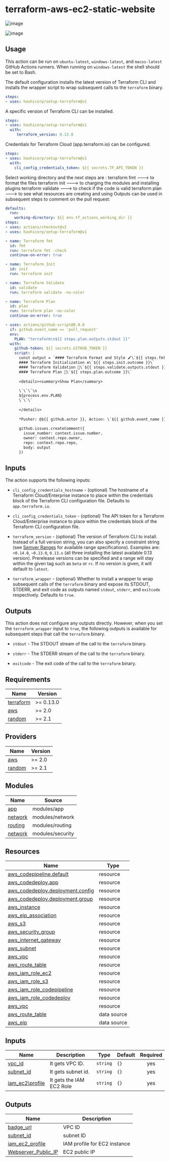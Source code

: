 # terraform-aws-ec2-static-website

![image](https://user-images.githubusercontent.com/97295536/150816655-2635f21e-767d-4033-9c40-1dd8e0257355.png)


![image](https://user-images.githubusercontent.com/97295536/150805789-31258add-65f2-4dfc-b19e-6ad7aab53c1b.png)

## Usage

This action can be run on `ubuntu-latest`, `windows-latest`, and `macos-latest` GitHub Actions runners. When running on `windows-latest` the shell should be set to Bash.

The default configuration installs the latest version of Terraform CLI and installs the wrapper script to wrap subsequent calls to the `terraform` binary.

```yaml
steps:
- uses: hashicorp/setup-terraform@v1
```

A specific version of Terraform CLI can be installed.

```yaml
steps:
- uses: hashicorp/setup-terraform@v1
  with:
     terraform_version: 0.13.0
```

Credentials for Terraform Cloud (app.terraform.io) can be configured.

```yaml
steps:
- uses: hashicorp/setup-terraform@v1
  with:
    cli_config_credentials_token: ${{ secrets.TF_API_TOKEN }}
```



Select working directory and the next steps are : 
    terraform fmt ---> to format the files 
    terraform init ---> to charging the modules and installing plugins
    terraform validate ---> to check if the code is valid 
    terraform plan ---> to see what resources are creating and using
Outputs can be used in subsequent steps to comment on the pull request:

```yaml
defaults:
  run:
    working-directory: ${{ env.tf_actions_working_dir }}
steps:
- uses: actions/checkout@v2
- uses: hashicorp/setup-terraform@v1

- name: Terraform fmt
  id: fmt
  run: terraform fmt -check
  continue-on-error: true

- name: Terraform Init
  id: init
  run: terraform init

- name: Terraform Validate
  id: validate
  run: terraform validate -no-color

- name: Terraform Plan
  id: plan
  run: terraform plan -no-color
  continue-on-error: true

- uses: actions/github-script@0.9.0
  if: github.event_name == 'pull_request'
  env:
    PLAN: "terraform\n${{ steps.plan.outputs.stdout }}"
  with:
    github-token: ${{ secrets.GITHUB_TOKEN }}
    script: |
      const output = `#### Terraform Format and Style 🖌\`${{ steps.fmt.outcome }}\`
      #### Terraform Initialization ⚙️\`${{ steps.init.outcome }}\`
      #### Terraform Validation 🤖\`${{ steps.validate.outputs.stdout }}\`
      #### Terraform Plan 📖\`${{ steps.plan.outcome }}\`
      
      <details><summary>Show Plan</summary>
      
      \`\`\`\n
      ${process.env.PLAN}
      \`\`\`
      
      </details>
      
      *Pusher: @${{ github.actor }}, Action: \`${{ github.event_name }}\`, Working Directory: \`${{ env.tf_actions_working_dir }}\`, Workflow: \`${{ github.workflow }}\`*`;
        
      github.issues.createComment({
        issue_number: context.issue.number,
        owner: context.repo.owner,
        repo: context.repo.repo,
        body: output
      })
```

## Inputs

The action supports the following inputs:

- `cli_config_credentials_hostname` - (optional) The hostname of a Terraform Cloud/Enterprise instance to 
   place within the credentials block of the Terraform CLI configuration file. Defaults to `app.terraform.io`.

- `cli_config_credentials_token` - (optional) The API token for a Terraform Cloud/Enterprise instance to
   place within the credentials block of the Terraform CLI configuration file.

- `terraform_version` - (optional) The version of Terraform CLI to install. Instead of a full version string,
   you can also specify a constraint string (see [Semver Ranges](https://www.npmjs.com/package/semver#ranges)
   for available range specifications). Examples are: `<0.14.0`, `~0.13.0`, `0.13.x` (all three installing
   the latest available 0.13 version). Prerelease versions can be specified and a range will stay within the
   given tag such as `beta` or `rc`. If no version is given, it will default to `latest`.

- `terraform_wrapper` - (optional) Whether to install a wrapper to wrap subsequent calls of 
   the `terraform` binary and expose its STDOUT, STDERR, and exit code as outputs
   named `stdout`, `stderr`, and `exitcode` respectively. Defaults to `true`.


## Outputs

This action does not configure any outputs directly. However, when you set the `terraform_wrapper` input
to `true`, the following outputs is available for subsequent steps that call the `terraform` binary.

- `stdout` - The STDOUT stream of the call to the `terraform` binary.

- `stderr` - The STDERR stream of the call to the `terraform` binary.

- `exitcode` - The exit code of the call to the `terraform` binary.





## Requirements

| Name | Version |
|------|---------|
| <a name="requirement_terraform"></a> [terraform](#requirement\_terraform) | >= 0.13.0 |
| <a name="requirement_aws"></a> [aws](#requirement\_aws) | >= 2.0 |
| <a name="requirement_random"></a> [random](#requirement\_random) | >= 2.1 |


## Providers

| Name | Version |
|------|---------|
| <a name="provider_aws"></a> [aws](#provider\_aws) | >= 2.0 |
| <a name="provider_random"></a> [random](#provider\_random) | >= 2.1 |

## Modules

| Name | Source |
|------|--------|
| <a name="module_app"></a> [app](#module\_app) | modules/app|
| <a name="module_network"></a> [network](#module\_network) | modules/network|
| <a name="module_routing"></a> [routing](#module\_routing) | modules/routing|
| <a name="module_security"></a> [network](#module\_security) | modules/security|


## Resources

| Name | Type |
|------|------|
| [aws_codepipeline.default](https://registry.terraform.io/providers/hashicorp/aws/latest/docs/resources/codepipeline) | resource |
| [aws_codedeploy.app](https://registry.terraform.io/providers/hashicorp/aws/latest/docs/resources/codedeploy_app) | resource |
| [aws_codedeploy.deployment.config](https://registry.terraform.io/providers/hashicorp/aws/latest/docs/resources/codedeploy_deployment_config) | resource |
| [aws_codedeploy.deployment.group](https://registry.terraform.io/providers/hashicorp/aws/latest/docs/resources/codedeploy_deployment_group) | resource |
| [aws_instance](https://registry.terraform.io/providers/hashicorp/aws/latest/docs/resources/instance) | resource |
| [aws_eip_association](https://registry.terraform.io/providers/hashicorp/aws/latest/docs/resources/eip_association) | resource |
| [aws_s3](https://registry.terraform.io/providers/hashicorp/aws/latest/docs/resources/s3_bucket) | resource |
| [aws_security_group](https://registry.terraform.io/providers/hashicorp/aws/latest/docs/resources/security_group) | resource |
| [aws_internet_gateway](https://registry.terraform.io/providers/hashicorp/aws/latest/docs/resources/internet_gateway) | resource |
| [aws_subnet](https://registry.terraform.io/providers/hashicorp/aws/latest/docs/resources/subnet) | resource |
| [aws_vpc](https://registry.terraform.io/providers/hashicorp/aws/latest/docs/resources/vpc) | resource |
| [aws_route_table](https://registry.terraform.io/providers/hashicorp/aws/latest/docs/resources/route_table) | resource |
| [aws_iam_role_ec2](https://registry.terraform.io/providers/hashicorp/aws/latest/docs/resources/iam_role_policy) | resource |
| [aws_iam_role_s3](https://registry.terraform.io/providers/hashicorp/aws/latest/docs/resources/iam_role_policy) | resource |
| [aws_iam_role_codepipeline](https://registry.terraform.io/providers/hashicorp/aws/latest/docs/resources/iam_role_policy) | resource |
| [aws_iam_role_codedeploy](https://registry.terraform.io/providers/hashicorp/aws/latest/docs/resources/iam_role_policy) | resource |
| [aws_vpc](https://registry.terraform.io/providers/hashicorp/aws/latest/docs/resources/vpc) | resource |
| [aws_route_table](https://registry.terraform.io/providers/hashicorp/aws/latest/docs/data-sources/route_table) | data source |
| [aws_eip](https://registry.terraform.io/providers/hashicorp/aws/latest/docs/data-sources/eip) | data source |

## Inputs
| Name | Description | Type | Default | Required |
|------|-------------|------|---------|:--------:|
| <a name="input_vpc_id"></a> [vpc\_id](#input\_vpc_id)| It gets VPC ID. | `string` | `{}` | yes |
| <a name="input_subnet_id"></a> [subnet\_id](#input\_subnet_id)| It gets subnet id. | `string` | `{}` | yes |
| <a name="input_iam_ec2_profile"></a> [iam\_ec2\profile](#input\_iam_ec2_profile)| It gets the IAM EC2 Role | `string` | `{}` | yes |

## Outputs
| Name | Description |
|------|-------------|
| <a name="output_vpc_id"></a> [badge\_url](#output\_vpc\_id) |  VPC ID |
| <a name="output_subnet_id"></a> [subnet\_id](#output\_subnet\_id) | subnet ID|
| <a name="output_iam_ec2_profile"></a> [iam\_ec2\_profile](#output\_iam\_ec2\_profile) | IAM profile for EC2 instance|
| <a name="output_Webserver_Public_IP"></a> [Webserver\_Public\_IP](#output\_Webserver\_Public\_IP) | EC2 public IP |


